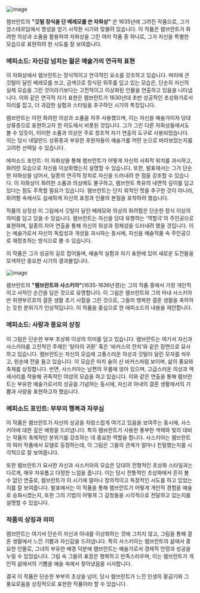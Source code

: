 ![image](https://github.com/user-attachments/assets/775f0b08-2f8d-448e-9620-e64116fdc8b0)


렘브란트의 **"깃털 장식을 단 베레모를 쓴 자화상"** 은 1635년에 그려진 작품으로, 그가 암스테르담에서 명성을 얻기 시작한 시기와 맞물려 있습니다. 이 작품은 렘브란트가 화려한 의상과 소품을 활용하여 자화상을 그린 여러 작품 중 하나로, 그가 자신을 특별한 모습으로 표현하려 한 시도를 잘 보여줍니다.

### 에피소드: 자신감 넘치는 젊은 예술가의 연극적 표현
이 자화상에서 렘브란트는 장식적이고 연극적인 요소를 강조하고 있습니다. 머리에 큰 깃털이 달린 베레모를 쓰고, 금색으로 장식된 외투를 입고 있는 모습은, 단순히 자신의 실제 모습을 그린 것이라기보다는 고전적이고 이상화된 인물을 연출하고 있음을 나타냅니다. 이와 같은 연극적 자기 표현은 렘브란트가 1630년대 초반 성공적인 초상화가로서 자리를 잡고, 더 과감한 실험과 스타일을 추구하던 시기의 특징입니다.

렘브란트는 이런 화려한 의상과 소품을 자주 사용했으며, 이는 자신을 예술가이자 당대 상류층으로 표현하고자 한 의도에서 비롯된 것입니다. 그가 그린 다른 자화상들에서도 볼 수 있듯이, 이러한 소품과 의상은 주로 창조적 자기 연출의 도구로 사용되었습니다. 이는 당시 네덜란드 상류층과 부유한 후원자들이 예술가를 어떤 눈으로 바라보았는지를 고려한 선택일 수 있습니다.

에피소드 포인트: 이 자화상을 통해 렘브란트가 어떻게 자신의 사회적 위치를 과시하고, 화려한 모습으로 자신을 이상화했는지 설명할 수 있습니다. 또한, 발표에서는 그가 단순한 자화상을 넘어서, 일종의 연극적 장치로 자신을 드러내려 한 점을 강조할 수 있습니다. 이 자화상이 화려한 소품과 의상에도 불구하고, 렘브란트 특유의 내면적 깊이를 담고 있다는 점도 주목할 필요가 있습니다. 렘브란트는 단지 외적인 멋을 추구한 것이 아니라, 화려함 속에서도 섬세하게 자신의 표정과 인물의 본질을 포착하려 했습니다.

작품의 상징성
이 그림에서 깃털이 달린 베레모와 의상의 화려함은 단순한 장식 이상의 의미를 담고 있을 수 있습니다. 렘브란트는 자신을 당대 유행하는 '역할극'의 주인공으로 표현하며, 일종의 자아 연출을 통해 자신의 위상과 정체성을 드러내려 했을 것입니다. 이는 예술가로서 자신의 독립성과 개성을 과시하는 동시에, 자신을 예술작품 속 주인공으로 재창조하는 방식으로 볼 수 있습니다.

이 작품은 그가 성공의 길로 접어들며, 예술적 실험과 자기 표현에 있어 새로운 도전들을 모색하던 중요한 시기의 결과물입니다.

![image](https://github.com/user-attachments/assets/b9147e77-6c79-48ea-ad6a-4f348cccf93b)

렘브란트의 **"렘브란트와 사스키아"**(1635-1636년경)는 그의 작품 중에서 가장 개인적이고 사적인 순간을 담은 것으로 유명합니다. 이 그림은 렘브란트와 그의 아내 사스키아 반 위렌부르흐의 결혼 생활 초기 시절을 그린 것으로, 그들의 행복한 결혼 생활을 축하하는 듯한 분위기가 인상적입니다. 이 작품을 중심으로 한 에피소드의 내용을 제안합니다.

### 에피소드: 사랑과 풍요의 상징
이 그림은 단순한 부부 초상화 이상의 의미를 담고 있습니다. 렘브란트는 여기서 자신과 사스키아를 고전적인 주제인 '탕아의 귀환' 혹은 '바커스의 잔치'와 같은 장면으로 묘사하고 있습니다. 렘브란트는 자신의 모습에 고풍스러운 의상과 깃털이 달린 모자를 씌우고, 왼손에 잔을 들고 있습니다. 이 모습은 마치 술의 신 바커스처럼 보이며, 삶의 풍요와 축제를 상징합니다. 반면, 사스키아는 남편의 무릎에 앉아 있으며, 고급스러운 의상과 액세서리를 착용해 귀족적인 여성의 모습을 하고 있습니다. 이와 같은 연출을 통해 렘브란트는 부유한 예술가로서의 성공을 기념하는 동시에, 자신과 아내의 결혼 생활에서의 기쁨과 사랑을 표현하고자 했습니다.

### 에피소드 포인트: 부부의 행복과 자부심
이 작품은 렘브란트가 자신의 성공을 자랑스럽게 여기고 있음을 보여주는 동시에, 사스키아에 대한 깊은 애정을 드러냅니다. 특히 렘브란트가 사용한 풍부한 색채와 빛의 대비는 작품의 축제적인 분위기를 강조하는 데 중요한 역할을 합니다. 사스키아는 렘브란트의 여러 작품에서 모델로 등장하는데, 이 그림은 그들의 관계가 얼마나 친밀했는지를 시각적으로 잘 보여줍니다.

또한 렘브란트가 묘사한 자신과 사스키아의 모습은 당대의 전형적인 초상화 스타일과는 다르게, 매우 자유롭고 다정한 느낌을 줍니다. 이는 당시 전통적인 초상화에서 흔히 볼 수 없던 연출로, 렘브란트가 이 시기에 얼마나 창의적이고 독창적인 시도를 하고 있었는지를 잘 보여줍니다. 발표에서는 이 작품을 통해 렘브란트가 어떻게 개인적 경험을 예술로 승화시켰는지, 또한 그의 기법이 어떻게 그 감정들을 시각적으로 전달하고 있는지를 설명할 수 있습니다.

### 작품의 상징과 의미
렘브란트는 여기서 단순히 자신과 아내를 이상화하는 것에 그치지 않고, 그림을 통해 결혼 생활에서 느낀 기쁨과 자신감을 드러냅니다. 특히 사스키아는 렘브란트의 삶에서 중요한 인물로, 그녀의 부유한 배경 덕분에 렘브란트는 예술가로서 경제적 안정과 성공을 누릴 수 있었습니다. 그림 속 그들의 표정은 행복하고 만족스러우며, 이는 렘브란트가 개인적 삶에서의 기쁨을 예술 속에서 찾아냈음을 시사합니다.

결국 이 작품은 단순한 부부의 초상을 넘어, 당시 렘브란트가 느낀 인생의 황금기와 그 풍요로움을 상징적으로 표현한 작품이라 할 수 있습니다.

